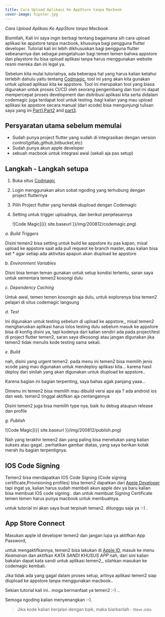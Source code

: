 ```yaml
---
title: Cara Upload Aplikasi Ke AppStore tanpa Macbook
cover-image: hipster.jpg
---
```


*Cara Upload Aplikasi Ke AppStore tanpa Macbook*


Bismillah, Kali ini saya ingin berbagi tentang bagaimana sih cara upload aplikasi ke appstore tanpa macbook, khusunya bagi pengguna flutter developer. Tutorial kali ini lebih dikhususkan bagi pengguna flutter sebeanarnya dan sebagai pengetahuan bagi temen temen bahwa appstore dan playstore itu bisa upload aplikasi tanpa harus menggunakan website resmi mereka dan ini legal ya.
<!--more-->

Sebelum kita mulai tutorialnya, ada beberapa hal yang harus kalian ketahui terlebih dahulu yaitu tentang [Codmagic](https://codemagic.io/start/), tool ini yang akan kita gunakan untuk upload aplikasi kita ke appstore. Tool ini merupakan tool yang biasa digunakan untuk proses CI/CD oleh seorang pengembang dan tool ini dapat mempercepat proses development dan dsitribusi aplikasi kita serta didalam codemagic juga terdapat tool untuk testing.
bagi kalian yang mau upload aplikasi ke appstore secara manual (dari xcode) bisa mengunjungi tulisan saya yang ini [Part1](https://thengoding.com/2020/01/15/upload-aplikasi-flutter-ke-appstore-part-1/),[Part2](https://thengoding.com/2020/01/16/upload-aplikasi-flutter-ke-appstore-part-2/) and [part3](https://thengoding.com/2020/01/16/upload-aplikasi-flutter-ke-appstore-part-3/).


## Persyaratan utama sebelum memulai 

- Sudah punya project flutter yang sudah di integrasikan dengan version control(gitlab,github,bitbucket,etc)
- Sudah punya akun apple developer
- sebuah macbook untuk integrasi awal (sekali aja pas setup)

## Langkah - Langkah setupa

1. Buka situs [Codmagic](https://codemagic.io/start/)
2. Login menggunakan akun sobat ngoding yang terhubung dengan project flutternya
3. Pilih Project flutter yang hendak diupload dengan Codemagic
4. Setting untuk trigger uploadnya, dan berikut penjelasannya

    ![Code Magic]({{ site.baseurl }}/img/200812/codemagic.png)

*a. Build Triggers*

Disini temen2 bisa setting untuk build ke appstore itu pas kapan, misal upload ke appstore saat ada pull request ke branch master, atau kalian bisa set * agar setiap ada aktivitas apapun akan diupload ke appstore

*b. Environment Variables*

Disni bisa teman teman gunakan untuk setup kondisi tertentu, saran saya untuk sementara temen2 kosongi dulu 

*c. Dependency Caching*

Untuk awal, temen temen kosongin aja dulu, untuk explorenya bisa temen2 pelajari di situs codemagic langsung

*d. Test*

Ini digunakan untuk testing sebelum di upload ke appstore,, misal temen2 mengharuskan aplikasi harus lolos testing dulu sebelum masuk ke appstore bisa di konfig disini ya, tapi kodenya dari kalian sendiri ada pada project/test di project flutter temen2, saran saya dikosongi atau jangan digunakan jika temen2 tidak menulis kode testing sama sekali.

*e. Build*

nah, disini yang urgent temen2. pada menu ini temen2 bisa memilih jenis xcode yang mau digunakan untuk mendeploy aplikasi kita... karena hasil deploy dari sinilah yang akan digunakan untuk diupload ke appstore..
    
Karena bagian ini bagian terpenting, saya bahas agak panjang yaaa...

Dimenu ini temen2 bisa memilih mau dibuild versi apa aja ? ada android ios dan web. temen2 tinggal aktifkan aja centangannya

Disini temen2 juga bisa memilih type nya, baik itu debug ataupun release dan profile

*g. Publish*

![Code Magic]({{ site.baseurl }}/img/200812/publish.png)

Nah yang terakhir temen2 dan yang paling bisa menetukan yang kalian sukses atau gagal.. perhatikan gambar diatas, yang saya berikan kotak merah itu bagian terpentignya.

## IOS Code Signing ##

Temen2 bisa mendapatkan IOS Code Signing (Code signing certificate,Provisioning profiles) bisa temen2 dapatkan dari [Apple Developer](https://developer.apple.com/account/resources/certificates/list) tapi ingat ya, kalian harus sudah membeli akun apple dev ya baru kalian bisa membuat IOS code signing.. dan untuk membuat Signing Certificate temen temen harus punya macbook untuk membuatnya.

untuk tutorial ini akan saya buat terpisah teman2. ditunggu saja ya :-) .

## App Store Connect ##

Masukan apple id developer temen2 dan jangan lupa ya aktifkan App Password,

untuk mengaktifkannya, temen2 bisa lakukan di [Apple ID](https://appleid.apple.com/account/manage), masuk ke menu *Keamanan* dan aktifkan *KATA SANDI KHUSUS APP* nah, dari sini kalian bakalan dapat kata sandi untuk aplikasi temen2,, silahkan masukan ke codemagic kembali.


Jika tidak ada yang gagal dalam proses setup, artinya aplikasi temen2 siap diupload ke appstore tanpa menggunakan macbook..

Sekian tutorial kali ini.. moga bermanfaat ya temen2 :-) ..

Semoga ngoding kalian menyenangkan :-).


>Jika kode kalian berjalan dengan baik, maka biarkanlah<small> - Steve Jobs</small>
